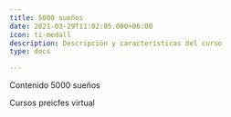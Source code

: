 ```yaml
---
title: 5000 sueños
date: 2021-03-29T11:02:05.000+06:00
icon: ti-medall
description: Descripción y características del curso
type: docs

---
```

Contenido 5000 sueños

Cursos preicfes virtual
